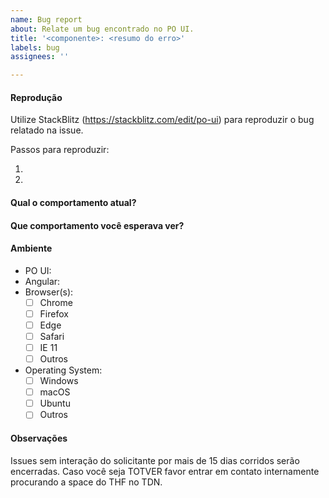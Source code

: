 ```yaml
---
name: Bug report
about: Relate um bug encontrado no PO UI.
title: '<componente>: <resumo do erro>'
labels: bug
assignees: ''

---
```

<!-- ISSUES IMCOMPLETAS TEM MENOR PRIORIDADE NO BACKLOG DO TIME DO PO UI. -->
#### Reprodução

<!-- ISSUES SEM REPRODUÇÃO NO STACKBLITZ TEM MENOR PRIORIDADE. -->
Utilize StackBlitz (https://stackblitz.com/edit/po-ui) para reproduzir o bug relatado na issue.

<!-- ISSUES SEM REPRODUÇÃO TEM MENOR PRIORIDADE. -->
Passos para reproduzir:
1. <!-- descrição do passo a passo -->
2. 

#### Qual o comportamento atual?


#### Que comportamento você esperava ver?


#### Ambiente

- PO UI: <!-- versão do PO UI -->
- Angular: <!-- versão do Angular -->
- Browser(s):
  - [ ] Chrome
  - [ ] Firefox
  - [ ] Edge
  - [ ] Safari
  - [ ] IE 11
  - [ ] Outros
- Operating System:
  - [ ] Windows
  - [ ] macOS
  - [ ] Ubuntu
  - [ ] Outros

#### Observações

Issues sem interação do solicitante por mais de 15 dias corridos serão encerradas.
Caso você seja TOTVER favor entrar em contato internamente procurando a space do THF no TDN.
